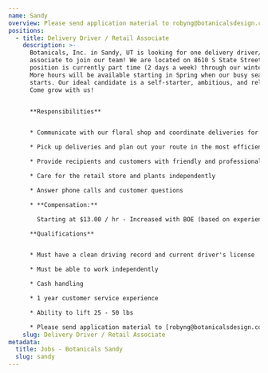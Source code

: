 ```yaml
---
name: Sandy
overview: Please send application material to robyng@botanicalsdesign.com
positions:
  - title: Delivery Driver / Retail Associate
    description: >-
      Botanicals, Inc. in Sandy, UT is looking for one delivery driver/retail
      associate to join our team! We are located on 8610 S State Street. This
      position is currently part time (2 days a week) through our winter hours.
      More hours will be available starting in Spring when our busy season
      starts. Our ideal candidate is a self-starter, ambitious, and reliable.
      Come grow with us!


      **Responsibilities**


      * Communicate with our floral shop and coordinate deliveries for the day.

      * Pick up deliveries and plan out your route in the most efficient way

      * Provide recipients and customers with friendly and professional customer service

      * Care for the retail store and plants independently

      * Answer phone calls and customer questions

      * **Compensation:** 

        Starting at $13.00 / hr - Increased with BOE (based on experience)

      **Qualifications**


      * Must have a clean driving record and current driver's license

      * Must be able to work independently

      * Cash handling

      * 1 year customer service experience

      * Ability to lift 25 - 50 lbs

      * Please send application material to [robyng@botanicalsdesign.com](mailto:robyng@botanicalsdesign.com)
    slug: Delivery Driver / Retail Associate
metadata:
  title: Jobs - Botanicals Sandy
  slug: sandy
---
```

